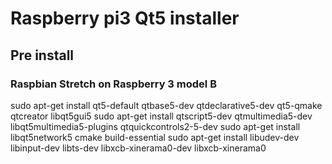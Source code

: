 # Raspberry pi3 Qt5 installer

## Pre install
### Raspbian Stretch on Raspberry 3 model B


sudo apt-get install qt5-default qtbase5-dev qtdeclarative5-dev qt5-qmake qtcreator libqt5gui5 
sudo apt-get install qtscript5-dev qtmultimedia5-dev libqt5multimedia5-plugins qtquickcontrols2-5-dev 
sudo apt-get install libqt5network5 cmake build-essential
sudo apt-get install libudev-dev libinput-dev libts-dev libxcb-xinerama0-dev libxcb-xinerama0

